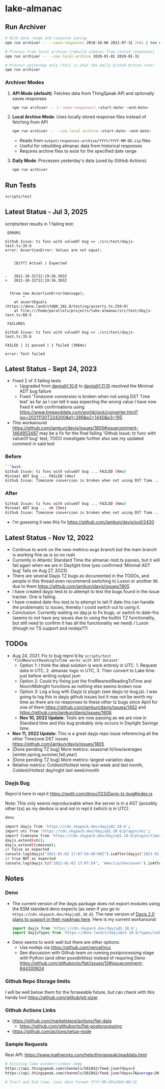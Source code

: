 # lake-almanac

## Run Archiver

```bash
# With date range and response saving
npm run archiver -- --save-responses 2018-10-06 2021-07-31 2>&1 | tee output.log

# Process from local archive (rebuild almanac from stored responses)
npm run archiver -- --use-local-archive 2020-01-01 2020-01-31

# Process yesterday only (this is what the daily Github Action runs)
npm run archiver
```

### Archiver Modes

1. **API Mode (default)**: Fetches data from ThingSpeak API and optionally saves responses

    ```bash
    npm run archiver -- [--save-responses] <start-date> <end-date>
    ```

2. **Local Archive Mode**: Uses locally stored response files instead of fetching from API

    ```bash
    npm run archiver -- --use-local-archive <start-date> <end-date>
    ```

    - Reads from `output/responses-archive/YYYY/YYYY-MM-DD.zip` files
    - Useful for rebuilding almanac data from historical responses
    - Requires archive files to exist for the specified date range

3. **Daily Mode**: Processes yesterday's data (used by GitHub Actions)
    ```bash
    npm run archiver
    ```

## Run Tests

```bash
scripts/test
```

## Latest Status - Jul 3, 2025

scripts/test results in 1 failing test:

```shell
 ERRORS

Github Issue: tz func with valueOf bug => ./src/test/dayjs-test.ts:35:6
error: AssertionError: Values are not equal:


    [Diff] Actual / Expected


-   2021-10-31T12:19:36.303Z
+   2021-10-31T13:19:36.303Z


  throw new AssertionError(message);
        ^
    at assertEquals (https://deno.land/std@0.102.0/testing/asserts.ts:259:9)
    at file:///home/parallels/projects/lake-almanac/src/test/dayjs-test.ts:60:5

 FAILURES

Github Issue: tz func with valueOf bug => ./src/test/dayjs-test.ts:35:6

FAILED | 11 passed | 1 failed (306ms)

error: Test failed
```

## Latest Status - Sept 24, 2023

- Fixed 2 of 3 failing tests
    - Upgraded from dayjs@1.10.6 to dayjs@1.11.10 resolved the Minimal ADT bug failure
    - Fixed 'Timezone conversion is broken when not using DST Time test' as far as I can tell it was expecting the wrong value I have now fixed it with confirmations using https://www.timeanddate.com/worldclock/converter.html?iso=20211130T224200&p1=286&p2=1440&p3=195
- This workaround https://github.com/iamkun/dayjs/issues/1805#issuecomment-1464953487 may be a fix for the final failing 'Github Issue: tz func with valueOf bug' test, TODO investigate further also see my updated comment in said test

### Before

````bash
```bash
Github Issue: tz func with valueOf bug ... FAILED (6ms)
Minimal ADT bug ... FAILED (4ms)
Github Issue: Timezone conversion is broken when not using DST Time ... FAILED (3ms)
````

### After

```bash
Github Issue: tz func with valueOf bug ... FAILED (6ms)
Minimal ADT bug ... ok (5ms)
Github Issue: Timezone conversion is broken when not using DST Time ... ok (4ms)
```

- I'm guessing it was this fix https://github.com/iamkun/dayjs/pull/2420

## Latest Status - Nov 12, 2022

- Continue to work on the new-metrics-avgs branch but the main branch is working fine as is so no rush
- Currently in Atlantic Standard Time the almanac-test.ts passes, but it will fail again when we are in Daylight time (yes confirmed 'Minimal ADT bug' fails on Aug 27, 2023).
- There are several Dayjs TZ bugs as documented in the TODOs, and people in this thread even recommend switching to Luxon or another lib due to them https://github.com/iamkun/dayjs/issues/1805
- I have created dayjs-test.ts to attempt to test the bugs found in the issue tracker. One is failing.
- I have created date-fns-test.ts to attempt to tell if date-fns can handle the problematic tz issues, thereby I could switch out to using it.
- Conclusion: Currently waiting on day.js to fix bugs, or switch to date-fns (seems to not have any issues due to using the builtin TZ functionality, but still need to confirm it has all the functionality we need) / Luxon (though no TS support and nodejs??)

## TODOs

- Aug 24, 2021: Fix tz bug repro'd by `scripts/test 'findNearestReadingToTime works with DST dataset'`
    - Option 1: I think the ideal solution is work entirely in UTC. 1. Request data in UTC, 2. almanac logic in UTC, 3. Then convert to Lake time just before writing output json
    - Option 2: Could try fixing just the findNearestReadingToTime and Noon/Midnight functions as nothing else seems broken now
    - Option 3: Log a bug with Dayjs tz plugin (see dayjs-tz-bug.js). I was going to log this in dayjs github issues but it may not be worth my time as there are no responses to these other tz bugs since April for one of them https://github.com/iamkun/dayjs/issues/1462 and https://github.com/iamkun/dayjs/issues/1606.
    - **Nov 10, 2022 Update:** Tests are now passing as we are now in Standard time and this bug probably only occurs in Daylight Savings time.
- **Nov 11, 2022 Update:** This is a great dayjs repo issue referencing all the other Timezone DST issues https://github.com/iamkun/dayjs/issues/1805
- [Done pending TZ bug] More metrics: seasonal hi/low/averages [winter,spring,summer,fall,year]
- [Done pending TZ bug] More metrics: largest variation days
- Relative metrics: Coldest/Hottest temp last week and last month, Coldest/Hottest day/night last week/month

### Dayjs Bug

Repro'd here in repl.it https://replit.com/@nocl123/Dayjs-tz-bug#index.js

Note: This only seems reproduceable when the server is in a AST (possibly other tzs) as my devbox is and not in repl.it (which is in UTC).

```bash
deno

import dayjs from 'https://cdn.skypack.dev/dayjs@1.10.6';
import utc from 'https://cdn.skypack.dev/dayjs@1.10.6/plugin/utc';
import timezone from 'https://cdn.skypack.dev/dayjs@1.10.6/plugin/timezone';
dayjs.extend(utc);
dayjs.extend(timezone);
// false as expected
console.log(dayjs("2021-01-02 17:07:54-08:00Z").isAfter(dayjs('2021-01-02 18:00:00-08:00Z')));
// true NOT as expected
console.log(dayjs.tz("2021-01-02 17:07:54", 'America/Vancouver').isAfter(dayjs.tz('2021-01-02 18:00:00', 'America/Vancouver')));
```

## Notes

### Deno

- The current version of the dayjs package does not export modules using the ESM standard deno expects (as seen if you go to `https://cdn.skypack.dev/dayjs@1.10.6`). The new version of [Dayjs 2.0 plans to support in their roadmap here](https://github.com/iamkun/dayjs/issues/1281). Here is my current workaround:
    ```typescript
    import dayjs from 'https://cdn.skypack.dev/dayjs@1.10.6';
    import dayjsTypes from 'https://deno.land/x/dayjs@v1.10.6/types/index.d.ts';
    ```
- Deno seems to work well but there are other options:
    - Use nodejs via https://github.com/vercel/ncc
    - See discussion with Github team on running postprocessing stage with Python (and other possibilities) instead of requiring Deno https://github.com/githubocto/flat/issues/12#issuecomment-844300624

### Github Repo Storage limits

I will be well below them for the forseeable future, but can check with this handy tool https://github.com/github/git-sizer

### Github Actions Links

- https://github.com/marketplace/actions/flat-data
    - https://github.com/githubocto/flat-postprocessing
- https://github.com/actions/setup-node

### Sample Requests

Rest API: https://www.mathworks.com/help/thingspeak/readdata.html

```bash
# Existing lake outdoor/indoor temp
https://api.thingspeak.com/channels/581842/feed.json?days=3
https://api.thingspeak.com/channels/581842/feed.json?days=7&average=30

# Start and End time, uses date format YYYY-MM-DD%20HH:NN:SS

```

